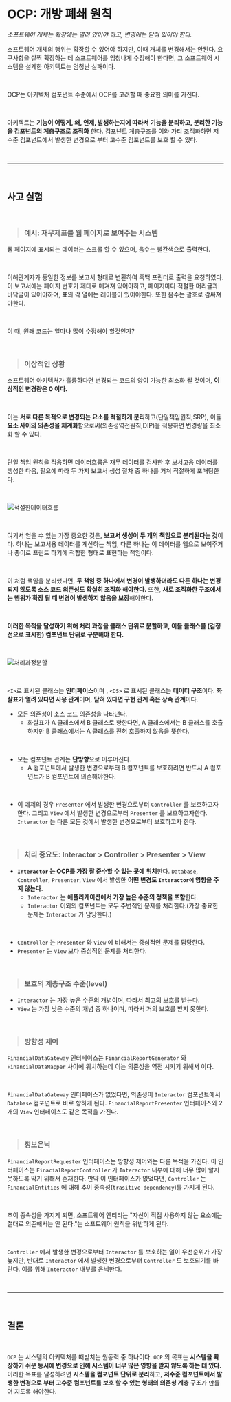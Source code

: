 # **OCP: 개방 폐쇄 원칙**
*소프트웨어 개체는 확장에는 열려 있어야 하고, 변경에는 닫혀 있어야 한다.*

소프트웨어 개체의 행위는 확장할 수 있어야 하지만, 이때 개체를 변경해서는 안된다.
요구사항을 살짝 확장하는 데 소프트웨어를 엄청나게 수정해야 한다면, 그 소프트웨어 시스템을 설계한 아키텍트는 엄청난 실패이다.

<br>


OCP는 아키텍처 컴포넌트 수준에서 OCP를 고려할 때 중요한 의미를 가진다.

<br>

아키텍트는 **기능이 어떻게, 왜, 언제, 발생하는지에 따라서 기능을 분리하고, 분리한 기능을 컴포넌트의 계층구조로 조직화** 한다. 컴포넌트 계층구조를 이와 가티 조직화하면 저수준 컴포넌트에서 발생한 변경으로 부터 고수준 컴포넌트를 보호 할 수 있다.


<br><hr><br>

## **사고 실험**
<br>

> ### 예시: **재무제표를 웹 페이지로 보여주는 시스템**

웹 페이지에 표시되는 데이터는 스크롤 할 수 있으며, 음수는 빨간색으로 출력한다.

<br>

이해관계자가 동일한 정보를 보고서 형태로 변환하여 흑백 프린터로 출력을 요청하였다.
이 보고서에는 페이지 번호가 제대로 매겨져 있어야하고, 페이지마다 적절한 머리글과 바닥글이 있어야하며, 표의 각 열에는 레이블이 있어야한다. 또한 음수는 괄호로 감싸져야한다.

<br>

이 때, 원래 코드는 얼마나 많이 수정해야 할것인가?

<br>

> ### **이상적인 상황**

소프트웨어 아키텍처가 훌륭하다면 변경되는 코드의 양이 가능한 최소화 될 것이며, **이상적인 변경량은 0 이다.**

<br>

이는 **서로 다른 목적으로 변경되는 요소를 적절하게 분리**하고(단일책임원칙;SRP), 이들 **요소 사이의 의존성을 체계화**함으로써(의존성역전원칙;DIP)을 적용하면 변경량을 최소화 할 수 있다.

<br>

단일 책임 원칙을 적용하면 데이터흐름은 재무 데이터를 검사한 후 보서고용 데이터를 생성한 다음, 필요에 따라 두 가지 보고서 생성 절차 중 하나를 거쳐 적절하게 포매팅한다.

<br>

![적절한데이터흐름](/img/적절한데이터흐름.png)

<br>

여기서 얻을 수 있는 가장 중요한 것은, **보고서 생성이 두 개의 책임으로 분리된다는 것**이다. 하나는 보고서용 데이터를 계산하는 책임, 다른 하나는 이 데이터를 웹으로 보여주거나 종이로 프린트 하기에 적합한 형태로 표현하는 책임이다.

<br>

이 처럼 책임을 분리했다면, **두 책임 중 하나에서 변경이 발생하더라도 다른 하나는 변경되지 않도록 소스 코드 의존성도 확실히 조직화 해야한다.** 또한, **새로 조직화한 구조에서는 행위가 확장 될 때 변경이 발생하지 않음을 보장**해야한다.

<br>

**이러한 목적을 달성하기 위해 처리 과정을 클래스 단위로 분할하고, 이들 클래스를 (검정선으로 표시한) 컴포넌트 단위로 구분해야 한다.**

<br>

![처리과정분할](/img/처리과정분할.png)

<br>

`<I>`로 표시된 클래스는 **인터페이스**이며 , `<DS>` 로 표시된 클래스는 **데이터 구조**이다. **화살표가 열려 있다면 사용 관계**이며, **닫혀 있다면 구현 관계 혹은 상속 관계**이다. 

- 모든 의존성이 소스 코드 의존성을 나타낸다.
    - 화살표가 A 클래스에서 B 클래스로 향한다면, A 클래스에서는 B 클래스를 호출 하지만 B 클래스에서는 A 클래스를 전혀 호출하지 않음을 뜻한다.

<br>

- 모든 컴포넌트 관계는 **단방향**으로 이루어진다.
    - A 컴포넌트에서 발생한 변경으로부터 B 컴포넌트를 보호하려면 반드시 A 컴포넌트가 B 컴포넌트에 의존해야한다.

<br>

- 이 예제의 경우 `Presenter` 에서 발생한 변경으로부터 `Controller` 를 보호하고자 한다. 그리고 `View` 에서 발생한 변경으로부터 `Presenter` 를 보호하고자한다. `Interactor` 는 다른 모든 것에서 발생한 변경으로부터 보호하고자 한다.

<br>

> ### **처리 중요도: Interactor > Controller > Presenter > View**

- **`Interactor` 는 OCP를 가장 잘 준수할 수 있는 곳에 위치**한다. `Database`, `Controller`, `Presenter`, `View` 에서 발생한 **어떤 변경도 `Interactor에` 영향을 주지 않는다.**
    - `Interactor` 는 **애플리케이션에서 가장 높은 수준의 정책을 포함**한다.
    - `Interactor` 이외의 컴포넌트는 모두 주변적인 문제를 처리한다.(가장 중요한 문제는 `Interactor` 가 담당한다.)

<br>

- `Controller` 는 `Presenter` 와 `View` 에 비해서는 중심적인 문제를 담당한다.
- `Presenter` 는 `View` 보다 중심적인 문제를 처리한다.

<br> 

> ### **보호의 계층구조 수준(level)**
- `Interactor` 는 가장 높은 수준의 개념이며, 따라서 최고의 보호를 받는다.
- `View` 는 가장 낮은 수준의 개념 중 하나이며, 따라서 거의 보호를 받지 못한다.

<br>

> ### **방향성 제어**
`FinancialDataGateway` 인터페이스는 `FinancialReportGenerator` 와 `FinancialDataMapper` 사이에 위치하는데 이는 의존성을 역전 시키기 위해서 이다.

<br>

`FinancialDataGateway` 인터페이스가 없었다면, 의존성이 `Interactor` 컴포넌트에서 `Database` 컴포넌트로 바로 향하게 된다. `FinancialReportPresenter` 인터페이스와 2개의 `View` 인터페이스도 같은 목적을 가진다.

<br>

> ### **정보은닉**
`FinancialReportRequester` 인터페이스는 방향성 제어와는 다른 목적을 가진다.
 이 인터페이스는 `FinacialReportController` 가 `Interactor` 내부에 대해 너무 많이 알지 못하도록 막기 위해서 존재한다. 만약 이 인터페이스가 없었다면, `Controller` 는 `FinancialEntities` 에 대해 추이 종속성(`trasitive dependency`)를 가지게 된다. 

 <br>

 추이 종속성을 가지게 되면, 소프트웨어 엔티티는 "자신이 직접 사용하지 않는 요소에는 절대로 의존해서는 안 된다."는 소프트웨어 원칙을 위반하게 된다.

 <br>

 `Controller` 에서 발생한 변경으로부터  `Interactor` 를 보호하는 일이 우선순위가 가장 높지만, 반대로 `Interactor` 에서 발생한 변경으로부터 `Controller` 도 보호되기를 바란다. 이를 위해 `Interactor` 내부를 은닉한다.

<br><hr><br>

## **결론**
<br>

`OCP` 는 시스템의 아키텍처를 떠받치는 원동력 중 하나이다. `OCP` 의 목표는 **시스템을 확장하기 쉬운 동시에 변경으로 인해 시스템이 너무 많은 영향을 받지 않도록 하는 데 있다.** 이러한 목표를 달성하려면 **시스템을 컴포넌트 단위로 분리**하고, **저수준 컴포넌트에서 발생한 변경으로 부터 고수준 컴포넌트를 보호 할 수 있는 형태의 의존성 계층 구조**가 만들어 지도록 해야한다.
